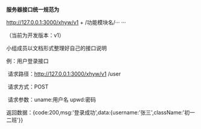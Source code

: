 **服务器接口统一规范为**

http://127.0.0.1:3000/xhyw/v1   + /功能模块名/··· ···

（当前为开发版本：v1）

小组成员以文档形式整理好自己的接口说明

例：用户登录接口

​		请求路径：http://127.0.0.1:3000/xhyw/v1 /user

​		请求方式：POST

​		请求参数：uname:用户名        upwd:密码

​		返回数据：{code:200,msg:'登录成功',data:{username:'张三',className:'初一二班'}}

